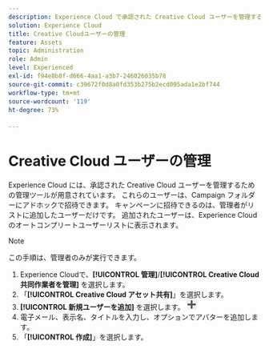 ```yaml
---
description: Experience Cloud で承認された Creative Cloud ユーザーを管理するための管理ツールについて説明します。
solution: Experience Cloud
title: Creative Cloudユーザーの管理
feature: Assets
topic: Administration
role: Admin
level: Experienced
exl-id: f94e8b8f-d666-4aa1-a3b7-246026035b78
source-git-commit: c39672f0d8a0fd353b275b2ecd095ada1e2bf744
workflow-type: tm+mt
source-wordcount: '119'
ht-degree: 73%

---
```


# Creative Cloud ユーザーの管理

Experience Cloud には、承認された Creative Cloud ユーザーを管理するための管理ツールが用意されています。 これらのユーザーは、Campaign フォルダーにアドホックで招待できます。 キャンペーンに招待できるのは、管理者がリストに追加したユーザーだけです。 追加されたユーザーは、Experience Cloudのオートコンプリートユーザーリストに表示されます。

>[!NOTE]
>
>この手順は、管理者のみが実行できます。

1. Experience Cloudで、**[!UICONTROL 管理]**/**[!UICONTROL Creative Cloud共同作業者を管理]** を選択します。
1. 「**[!UICONTROL Creative Cloud アセット共有]**」を選択します。
1. **[!UICONTROL 新規ユーザーを追加]** を選択します。  ![ 新規ユーザーを追加 ](../../assets/mac_add_icon.png)
1. 電子メール、表示名、タイトルを入力し、オプションでアバターを追加します。
1. 「**[!UICONTROL 作成]**」を選択します。
